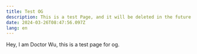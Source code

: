 ```yaml
---
title: Test OG
description: This is a test Page, and it will be deleted in the future.
date: 2024-03-26T08:47:56.097Z
lang: en
---
```


Hey, I am Doctor Wu, this is a test page for og.
